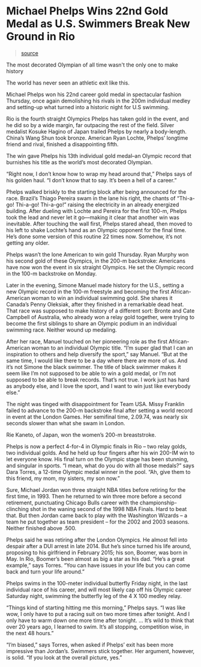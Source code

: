 
# Michael Phelps Wins 22nd Gold Medal as U.S. Swimmers Break New Ground in Rio

> [source](http://time.com/4449636/michael-phelps-rio-2016-olympics-gold-medals-lochte/)

The most decorated Olympian of all time wasn't the only one to make history

The world has never seen an athletic exit like this.

Michael Phelps won his 22nd career gold medal in spectacular fashion Thursday, once again demolishing his rivals in the 200m individual medley and setting-up what turned into a historic night for U.S swimming.

Rio is the fourth straight Olympics Phelps has taken gold in the event, and he did so by a wide margin, far outpacing the rest of the field. Silver medalist Kosuke Hagino of Japan trailed Phelps by nearly a body-length. China’s Wang Shun took bronze. American Ryan Lochte, Phelps’ longtime friend and rival, finished a disappointing fifth.

The win gave Phelps his 13th individual gold medal–an Olympic record that burnishes his title as the world’s most decorated Olympian.

“Right now, I don’t know how to wrap my head around that,” Phelps says of his golden haul. “I don’t know that to say. It’s been a hell of a career.”

Phelps walked briskly to the starting block after being announced for the race. Brazil’s Thiago Pereira swam in the lane his right, the chants of “Thi-a-go! Thi-a-go! Thi-a-go!” raising the electricity in an already energized building. After dueling with Lochte and Pereira for the first 100-m, Phelps took the lead and never let it go––making it clear that another win was inevitable. After touching the wall first, Phelps stared ahead, then moved to his left to shake Lochte’s hand as an Olympic opponent for the final time. He’s done some version of this routine 22 times now. Somehow, it’s not getting any older.

Phelps wasn’t the lone American to win gold Thursday. Ryan Murphy won his second gold of these Olympics, in the 200-m backstroke: Americans have now won the event in six straight Olympics. He set the Olympic record in the 100-m backstroke on Monday.

Later in the evening, Simone Manuel made history for the U.S., setting a new Olympic record in the 100-m freestyle and becoming the first African-American woman to win an individual swimming gold. She shares it Canada’s Penny Oleksiak, after they finished in a remarkable dead heat. That race was supposed to make history of a different sort: Bronte and Cate Campbell of Australia, who already won a relay gold together, were trying to become the first siblings to share an Olympic podium in an individual swimming race. Neither wound up medaling.

After her race, Manuel touched on her pioneering role as the first African-American woman to an individual Olympic title. “I’m super glad that I can an inspiration to others and help diversify the sport,” say Manuel. “But at the same time, I would like there to be a day where there are more of us. And it’s not Simone the black swimmer. The title of black swimmer makes it seem like I’m not supposed to be able to win a gold medal, or I’m not supposed to be able to break records. That’s not true. I work just has hard as anybody else, and I love the sport, and I want to win just like everybody else.”

The night was tinged with disappointment for Team USA. Missy Franklin failed to advance to the 200-m backstroke final after setting a world record in event at the London Games. Her semifinal time, 2.09.74, was nearly six seconds slower than what she swam in London.

Rie Kaneto, of Japan, won the women’s 200-m breaststroke.

Phelps is now a perfect 4-for-4 in Olympic finals in Rio – two relay golds, two individual golds. And he held up four fingers after his win 200-IM win to let everyone know. His final turn on the Olympic stage has been stunning, and singular in sports. “I mean, what do you do with all those medals?” says Dara Torres, a 12-time Olympic medal winner in the pool. “Ah, give them to this friend, my mom, my sisters, my son now.”

Sure, Michael Jordan won three straight NBA titles before retiring for the first time, in 1993. Then he returned to win three more before a second retirement, punctuating Chicago Bulls career with the championship-clinching shot in the waning second of the 1998 NBA Finals. Hard to beat that. But then Jordan came back to play with the Washington Wizards – a team he put together as team president – for the 2002 and 2003 seasons. Neither finished above .500.

Phelps said he was retiring after the London Olympics. He almost fell into despair after a DUI arrest in late 2014. But he’s since turned his life around, proposing to his girlfriend in February 2015; his son, Boomer, was born in May. In Rio, Boomer’s been almost as big a star as his dad. “He’s a great example,” says Torres. “You can have issues in your life but you can come back and turn your life around.”

Phelps swims in the 100-meter individual butterfly Friday night, in the last individual race of his career, and will most likely cap off his Olympic career Saturday night, swimming the butterfly leg of the 4 X 100 medley relay.

“Things kind of starting hitting me this morning,” Phelps says. “I was like wow, I only have to put a racing suit on two more times after tonight. And I only have to warm down one more time after tonight. … It’s wild to think that over 20 years ago, I learned to swim. It’s all stopping, competition wise, in the next 48 hours.”

“I’m biased,” says Torres, when asked if Phelps’ exit has been more impressive than Jordan’s. Swimmers stick together. Her argument, however, is solid. “If you look at the overall picture, yes.”
